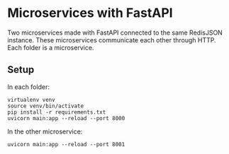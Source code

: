 # Microservices with FastAPI
Two microservices made with FastAPI connected to the same RedisJSON instance.
These microservices communicate each other through HTTP.
Each folder is a microservice.

## Setup
In each folder:
```
virtualenv venv
source venv/bin/activate
pip install -r requirements.txt
uvicorn main:app --reload --port 8000
```
In the other microservice:
```
uvicorn main:app --reload --port 8001